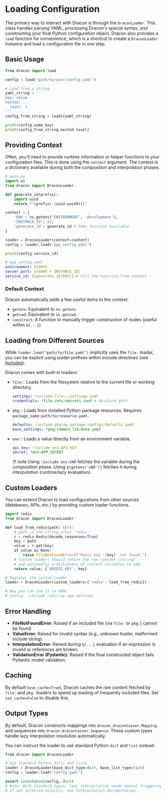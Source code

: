 # Loading Configuration

The primary way to interact with Dracon is through the `DraconLoader`. This class handles parsing YAML, processing Dracon's special syntax, and constructing your final Python configuration object.
Dracon also provides a `load` function for convenience, which is a shortcut to create a `DraconLoader` instance and load a configuration file in one step.

## Basic Usage

```python
from dracon import load

config = load("path/to/your/config.yaml")

# Load from a string
yaml_string = '''
key: value
nested:
  level: 1
'''
config_from_string = loads(yaml_string)

print(config.some_key)
print(config_from_string.nested.level)
```

## Providing Context

Often, you'll need to provide runtime information or helper functions to your configuration files. This is done using the `context` argument. The context is a dictionary available during both the composition and interpolation phases.

```python
# main.py
import os
from dracon import DraconLoader

def generate_id(prefix):
    import uuid
    return f"{prefix}-{uuid.uuid4()}"

context = {
    'ENV': os.getenv('ENVIRONMENT', 'development'),
    'INSTANCE_ID': 42,
    'generate_id': generate_id # Make function available
}

loader = DraconLoader(context=context)
config = loader.load("app_config.yaml")

print(config.service_id)
```

```yaml
# app_config.yaml
environment: ${ENV}
server_port: ${8000 + INSTANCE_ID}
service_id: ${generate_id(ENV)} # Call the function from context
```

### Default Context

Dracon automatically adds a few useful items to the context:

- `getenv`: Equivalent to `os.getenv`.
- `getcwd`: Equivalent to `os.getcwd`.
- `construct`: A function to manually trigger construction of nodes (useful within `${...}`).

## Loading from Different Sources

While `loader.load("path/to/file.yaml")` implicitly uses the `file:` loader, you can be explicit using loader prefixes within include directives (see [Includes](includes.md)).

Dracon comes with built-in loaders:

- `file:`: Loads from the filesystem relative to the current file or working directory.
  ```yaml
  settings: !include file:./settings.yaml
  credentials: *file:/etc/secrets.conf # Absolute path
  ```
- `pkg:`: Loads from installed Python package resources. Requires `package_name:path/to/resource.yaml`.
  ```yaml
  defaults: !include pkg:my_package:configs/defaults.yaml
  base_settings: *pkg:common_lib:base.yaml
  ```
- `env:`: Loads a value directly from an environment variable.
  ```yaml
  api_key: !include env:API_KEY
  secret: *env:APP_SECRET
  ```
  !!! note
  Using `!include env:VAR` fetches the variable during the _composition_ phase. Using `${getenv('VAR')}` fetches it during _interpolation_ (runtime/lazy evaluation).

## Custom Loaders

You can extend Dracon to load configurations from other sources (databases, APIs, etc.) by providing custom loader functions.

```python
import redis
from dracon import DraconLoader

def load_from_redis(path: str):
    # path is the string after 'redis:'
    r = redis.Redis(decode_responses=True)
    key = path
    value = r.get(key)
    if value is None:
        raise FileNotFoundError(f"Redis key '{key}' not found.")
    # Custom loaders should return the raw content (string)
    # and optionally a dictionary of context variables to add.
    return value, {'$REDIS_KEY': key}

# Register the custom loader
loader = DraconLoader(custom_loaders={'redis': load_from_redis})

# Now you can use it in YAML
# config: !include redis:my_app:settings
```

## Error Handling

- **FileNotFoundError:** Raised if an included file (via `file:` or `pkg:`) cannot be found.
- **ValueError:** Raised for invalid syntax (e.g., unknown loader, malformed include string).
- **InterpolationError:** Raised during `${...}` evaluation if an expression is invalid or references are broken.
- **ValidationError (Pydantic):** Raised if the final constructed object fails Pydantic model validation.

## Caching

By default (`use_cache=True`), Dracon caches the raw content fetched by `file:` and `pkg:` loaders to speed up loading of frequently included files. Set `use_cache=False` to disable this.

## Output Types

By default, Dracon constructs mappings into `dracon.dracontainer.Mapping` and sequences into `dracon.dracontainer.Sequence`. These custom types handle lazy interpolation resolution automatically.

You can instruct the loader to use standard Python `dict` and `list` instead:

```python
from dracon import DraconLoader

# Use standard Python dicts and lists
loader = DraconLoader(base_dict_type=dict, base_list_type=list)
config = loader.load("config.yaml")

assert isinstance(config, dict)
# Note: With standard types, lazy interpolation needs manual triggering
# if not accessed directly. See Interpolation documentation.
```
